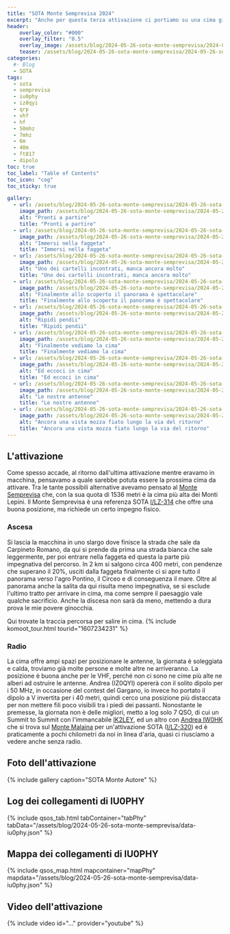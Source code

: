 ```yaml
---
title: "SOTA Monte Semprevisa 2024"
excerpt: "Anche per questa terza attivazione ci portiamo su una cima già attivata in passato"
header: 
    overlay_color: "#000"
    overlay_filter: "0.5"
    overlay_image: /assets/blog/2024-05-26-sota-monte-semprevisa/2024-05-26-sota-monte-semprevisa-teaser.jpg
    teaser: /assets/blog/2024-05-26-sota-monte-semprevisa/2024-05-26-sota-monte-semprevisa-teaser.jpg
categories:
  #- Blog
  - SOTA
tags:
  - sota
  - semprevisa
  - iu0phy
  - iz0qyi
  - qrp
  - vhf
  - hf
  - 50mhz
  - 7mhz
  - 6m
  - 40m
  - ft817
  - dipolo
toc: true
toc_label: "Table of Contents"
toc_icon: "cog"
toc_sticky: true

gallery:
  - url: /assets/blog/2024-05-26-sota-monte-semprevisa/2024-05-26-sota-monte-semprevisa-01.jpg
    image_path: /assets/blog/2024-05-26-sota-monte-semprevisa/2024-05-26-sota-monte-semprevisa-01-th.jpg
    alt: "Pronti a partire"
    title: "Pronti a partire"
  - url: /assets/blog/2024-05-26-sota-monte-semprevisa/2024-05-26-sota-monte-semprevisa-02.jpg
    image_path: /assets/blog/2024-05-26-sota-monte-semprevisa/2024-05-26-sota-monte-semprevisa-02-th.jpg
    alt: "Immersi nella faggeta"
    title: "Immersi nella faggeta"
  - url: /assets/blog/2024-05-26-sota-monte-semprevisa/2024-05-26-sota-monte-semprevisa-03.jpg
    image_path: /assets/blog/2024-05-26-sota-monte-semprevisa/2024-05-26-sota-monte-semprevisa-03-th.jpg
    alt: "Uno dei cartelli incontrati, manca ancora molto"
    title: "Uno dei cartelli incontrati, manca ancora molto"
  - url: /assets/blog/2024-05-26-sota-monte-semprevisa/2024-05-26-sota-monte-semprevisa-04.jpg
    image_path: /assets/blog/2024-05-26-sota-monte-semprevisa/2024-05-26-sota-monte-semprevisa-04-th.jpg
    alt: "Finalmente allo scoperto il panorama è spettacolare"
    title: "Finalmente allo scoperto il panorama è spettacolare"
  - url: /assets/blog/2024-05-26-sota-monte-semprevisa/2024-05-26-sota-monte-semprevisa-05.jpg
    image_path: /assets/blog/2024-05-26-sota-monte-semprevisa/2024-05-26-sota-monte-semprevisa-05-th.jpg
    alt: "Ripidi pendii"
    title: "Ripidi pendii"
  - url: /assets/blog/2024-05-26-sota-monte-semprevisa/2024-05-26-sota-monte-semprevisa-06.jpg
    image_path: /assets/blog/2024-05-26-sota-monte-semprevisa/2024-05-26-sota-monte-semprevisa-06-th.jpg
    alt: "Finalmente vediamo la cima"
    title: "Finalmente vediamo la cima"
  - url: /assets/blog/2024-05-26-sota-monte-semprevisa/2024-05-26-sota-monte-semprevisa-07.jpg
    image_path: /assets/blog/2024-05-26-sota-monte-semprevisa/2024-05-26-sota-monte-semprevisa-07-th.jpg
    alt: "Ed eccoci in cima"
    title: "Ed eccoci in cima"
  - url: /assets/blog/2024-05-26-sota-monte-semprevisa/2024-05-26-sota-monte-semprevisa-08.jpg
    image_path: /assets/blog/2024-05-26-sota-monte-semprevisa/2024-05-26-sota-monte-semprevisa-08-th.jpg
    alt: "Le nostre antenne"
    title: "Le nostre antenne"
  - url: /assets/blog/2024-05-26-sota-monte-semprevisa/2024-05-26-sota-monte-semprevisa-09.jpg
    image_path: /assets/blog/2024-05-26-sota-monte-semprevisa/2024-05-26-sota-monte-semprevisa-09-th.jpg
    alt: "Ancora una vista mozza fiato lungo la via del ritorno"
    title: "Ancora una vista mozza fiato lungo la via del ritorno"
---
```


## L'attivazione

Come spesso accade, al ritorno dall'ultima attivazione mentre eravamo in macchina, pensavamo a quale sarebbe potuta essere la prossima cima da attivare. Tra le tante possibili alternative avevamo pensato al [Monte Semprevisa](https://it.wikipedia.org/wiki/Monte_Semprevisa) che, con la sua quota di 1536 metri è la cima più alta dei Monti Lepini.
Il Monte Semprevisa è una referenza SOTA [I/LZ-314](https://sotl.as/summits/I/LZ-314) che offre una buona posizione, ma richiede un certo impegno fisico.

### Ascesa

Si lascia la macchina in uno slargo dove finisce la strada che sale da Carpineto Romano, da qui si prende da prima una strada bianca che sale leggermente, per poi entrare nella faggeta ed questa la parte più impegnativa del percorso. In 2 km si salgono circa 400 metri, con pendenze che superano il 20%, usciti dalla faggeta finalmente ci si apre tutto il panorama verso l'agro Pontino, il Circeo e di conseguenza il mare.
Oltre al panorama anche la salita da qui risulta meno impegnativa, se si esclude l'ultimo tratto per arrivare in cima, ma come sempre il paesaggio vale qualche sacrificio.
Anche la discesa non sarà da meno, mettendo a dura prova le mie povere ginocchia.

Qui trovate la traccia percorsa per salire in cima.
{% include komoot_tour.html tourid="1607234231" %}

### Radio

La cima offre ampi spazi per posizionare le antenne, la giornata è soleggiata e calda, troviamo già molte persone e molte altre ne arriveranno. La posizione è buona anche per le VHF, perché non ci sono ne cime più alte ne alberi ad ostruire le antenne. Andrea (IZ0QYI) opererà con il solito dipolo per i 50 MHz, in occasione del contest del Gargano, io invece ho portato il dipolo a V invertita per i 40 metri, quindi cerco una posizione più distaccata per non mettere fili poco visibili tra i piedi dei passanti.
Nonostante le premesse, la giornata non è delle migliori, metto a log solo 7 QSO, di cui un Summit to Summit con l'immancabile [IK2LEY](https://www.qrz.com/db/IK2LEY), ed un altro con [Andrea IW0HK](https://www.qrz.com/db/IW0HK) che si trova sul [Monte Malaina](https://it.wikipedia.org/wiki/Monte_Malaina) per un'attivazione SOTA ([I/LZ-320](https://sotl.as/summits/I/LZ-320)) ed è praticamente a pochi chilometri da noi in linea d'aria, quasi ci riusciamo a vedere anche senza radio.

## Foto dell'attivazione

{% include gallery caption="SOTA Monte Autore" %}

## Log dei collegamenti di IU0PHY

{% include qsos_tab.html tabContainer="tabPhy" tabData="/assets/blog/2024-05-26-sota-monte-semprevisa/data-iu0phy.json" %}

## Mappa dei collegamenti di IU0PHY

{% include qsos_map.html mapcontainer="mapPhy" mapdata="/assets/blog/2024-05-26-sota-monte-semprevisa/data-iu0phy.json" %}

## Video dell'attivazione

{% include video id="..." provider="youtube" %}
